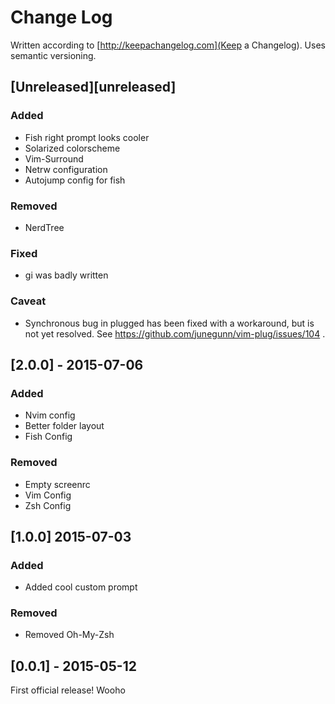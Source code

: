 # Change Log
Written according to [http://keepachangelog.com](Keep a Changelog). Uses
semantic versioning.

## [Unreleased][unreleased]

### Added

- Fish right prompt looks cooler
- Solarized colorscheme
- Vim-Surround
- Netrw configuration
- Autojump config for fish

### Removed

- NerdTree

### Fixed

- gi was badly written

### Caveat

- Synchronous bug in plugged has been fixed with a workaround, but is not yet resolved. See https://github.com/junegunn/vim-plug/issues/104 .


## [2.0.0] - 2015-07-06

### Added

- Nvim config
- Better folder layout
- Fish Config

### Removed

- Empty screenrc
- Vim Config
- Zsh Config

## [1.0.0] 2015-07-03

### Added

- Added cool custom prompt

### Removed

- Removed Oh-My-Zsh

## [0.0.1] - 2015-05-12
First official release! Wooho
